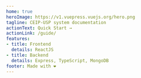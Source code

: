 ```yaml
---
home: true
heroImage: https://v1.vuepress.vuejs.org/hero.png
tagline: CEIP-USP system documentation
actionText: Quick Start →
actionLink: /guide/
features:
- title: Frontend
  details: ReactJS
- title: Backend
  details: Express, TypeScript, MongoDB
footer: Made with ❤️
---
```

